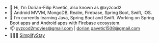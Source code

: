- 👋 Hi, I’m Dorian-Filip Pavetić, also known as @xyzcod2
- 👀 Android MVVM, MongoDB, Realm, Firebase, Spring Boot, Swift, iOS.
- 🌱 I’m currently learning Java, Spring Boot and Swift. Working on Spring Boot apps and Android apps with Firebase ecosystem.
- 📫 xyzcod2movies@gmail.com | dorian.pavetic1508@gmail.com
- 👨🏻‍💻 [SimplifyStay](https://play.google.com/store/apps/developer?id=SimplifyStay&hl=en_US&gl=US)

<!---
xyzcod2/xyzcod2 is a ✨ special ✨ repository because its `README.md` (this file) appears on your GitHub profile.
You can click the Preview link to take a look at your changes.
--->
